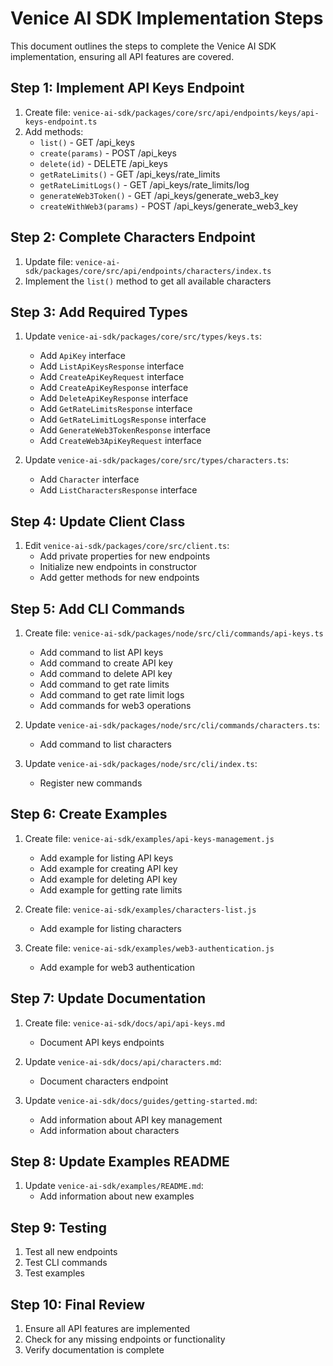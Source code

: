 # Venice AI SDK Implementation Steps

This document outlines the steps to complete the Venice AI SDK implementation, ensuring all API features are covered.

## Step 1: Implement API Keys Endpoint

1. Create file: `venice-ai-sdk/packages/core/src/api/endpoints/keys/api-keys-endpoint.ts`
2. Add methods:
   - `list()` - GET /api_keys
   - `create(params)` - POST /api_keys
   - `delete(id)` - DELETE /api_keys
   - `getRateLimits()` - GET /api_keys/rate_limits
   - `getRateLimitLogs()` - GET /api_keys/rate_limits/log
   - `generateWeb3Token()` - GET /api_keys/generate_web3_key
   - `createWithWeb3(params)` - POST /api_keys/generate_web3_key

## Step 2: Complete Characters Endpoint

1. Update file: `venice-ai-sdk/packages/core/src/api/endpoints/characters/index.ts`
2. Implement the `list()` method to get all available characters

## Step 3: Add Required Types

1. Update `venice-ai-sdk/packages/core/src/types/keys.ts`:
   - Add `ApiKey` interface
   - Add `ListApiKeysResponse` interface
   - Add `CreateApiKeyRequest` interface
   - Add `CreateApiKeyResponse` interface
   - Add `DeleteApiKeyResponse` interface
   - Add `GetRateLimitsResponse` interface
   - Add `GetRateLimitLogsResponse` interface
   - Add `GenerateWeb3TokenResponse` interface
   - Add `CreateWeb3ApiKeyRequest` interface

2. Update `venice-ai-sdk/packages/core/src/types/characters.ts`:
   - Add `Character` interface
   - Add `ListCharactersResponse` interface

## Step 4: Update Client Class

1. Edit `venice-ai-sdk/packages/core/src/client.ts`:
   - Add private properties for new endpoints
   - Initialize new endpoints in constructor
   - Add getter methods for new endpoints

## Step 5: Add CLI Commands

1. Create file: `venice-ai-sdk/packages/node/src/cli/commands/api-keys.ts`
   - Add command to list API keys
   - Add command to create API key
   - Add command to delete API key
   - Add command to get rate limits
   - Add command to get rate limit logs
   - Add commands for web3 operations

2. Update `venice-ai-sdk/packages/node/src/cli/commands/characters.ts`:
   - Add command to list characters

3. Update `venice-ai-sdk/packages/node/src/cli/index.ts`:
   - Register new commands

## Step 6: Create Examples

1. Create file: `venice-ai-sdk/examples/api-keys-management.js`
   - Add example for listing API keys
   - Add example for creating API key
   - Add example for deleting API key
   - Add example for getting rate limits

2. Create file: `venice-ai-sdk/examples/characters-list.js`
   - Add example for listing characters

3. Create file: `venice-ai-sdk/examples/web3-authentication.js`
   - Add example for web3 authentication

## Step 7: Update Documentation

1. Create file: `venice-ai-sdk/docs/api/api-keys.md`
   - Document API keys endpoints

2. Update `venice-ai-sdk/docs/api/characters.md`:
   - Document characters endpoint

3. Update `venice-ai-sdk/docs/guides/getting-started.md`:
   - Add information about API key management
   - Add information about characters

## Step 8: Update Examples README

1. Update `venice-ai-sdk/examples/README.md`:
   - Add information about new examples

## Step 9: Testing

1. Test all new endpoints
2. Test CLI commands
3. Test examples

## Step 10: Final Review

1. Ensure all API features are implemented
2. Check for any missing endpoints or functionality
3. Verify documentation is complete